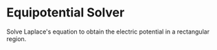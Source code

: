 # Equipotential Solver

Solve Laplace's equation to obtain the electric potential in a rectangular region.
